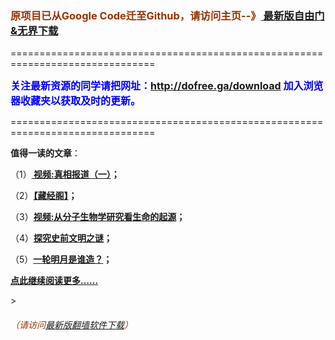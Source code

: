 <h3><font color="#993300"> 原项目已从Google Code迁至Github，请访问主页--》<a href="https://github.com/sglfree/freesky/wiki/%E8%87%AA%E7%94%B1%E9%97%A8%E6%9C%80%E6%96%B0%E7%89%88%E4%B8%8B%E8%BD%BD-%E6%97%A0%E7%95%8C%E6%B5%8F%E8%A7%88%E6%9C%80%E6%96%B0%E6%AD%A3%E5%BC%8F%E7%89%88%E4%B8%8B%E8%BD%BD-%E7%BF%BB%E5%A2%99%E8%BD%AF%E4%BB%B6%E4%B8%8B%E8%BD%BD" target="_blank"> 最新版自由门&无界下载</a></font></h3>
<p>===============================================================================</p>
<font color="blue" size="3"><strong>关注最新资源的同学请把网址：<font color="#993300"><a href="http://dofree.ga/download" target="_blank">http://dofree.ga/download</a> </font>加入浏览器收藏夹以获取及时的更新。</strong></font>
<p>===============================================================================</p>
<p><strong>值得一读的文章</strong>：</p>
<p>（1）<strong><a href="http://www.jotfreesky.tk/go/truth" target="_blank"> 视频:真相报道（一）</a>；</strong></p>
<p>（2）<strong><a href="http://www.jotfreesky.tk/go/reading" target="_blank">【藏经阁】</a>；</strong></p>
<p>（3）<strong><a href="http://www.jotfreesky.tk/go/biology" target="_blank">视频:从分子生物学研究看生命的起源</a>；</strong></p>
<p>（4）<strong><a href="http://www.jotfreesky.tk/go/discovery" target="_blank">探究史前文明之谜</a>；</strong></p>
<p>（5）<strong><a href="http://www.jotfreesky.tk/go/moon" target="_blank">一轮明月是谁造？</a>；</strong></p>
<p><strong><a href="http://dofree.ga/freesky" target="_blank">点此继续阅读更多……</a></strong></p>
><h6><font color="#993300"> （请访问<a href="http://leapd.zym9.net/" target="_blank">最新版翻墙软件下载</a>）</font></h6>
